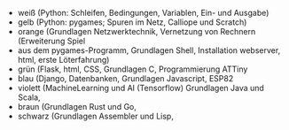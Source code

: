 * weiß (Python: Schleifen, Bedingungen, Variablen, Ein- und Ausgabe)
* gelb (Python: pygames; Spuren im Netz, Calliope und Scratch)
* orange (Grundlagen Netzwerktechnik, Vernetzung von Rechnern (Erweiterung Spiel
* aus dem pygames-Programm, Grundlagen Shell, Installation webserver, html, erste Löterfahrung)
* grün (Flask, html, CSS, Grundlagen C, Programmierung ATTiny
* blau (Django, Datenbanken, Grundlagen Javascript, ESP82 
* violett (MachineLearning und AI (Tensorflow) Grundlagen Java und Scala, 
* braun (Grundlagen Rust und Go, 
* schwarz (Grundlagen Assembler und Lisp, 
